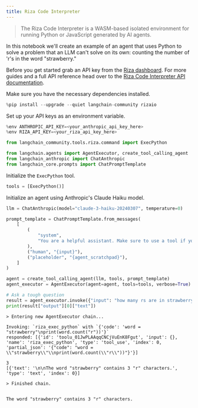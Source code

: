 ```yaml
---
title: Riza Code Interpreter
---
```


> The Riza Code Interpreter is a WASM-based isolated environment for running Python or JavaScript generated by AI agents.

In this notebook we'll create an example of an agent that uses Python to solve a problem that an LLM can't solve on its own:
counting the number of 'r's in the word "strawberry."

Before you get started grab an API key from the [Riza dashboard](https://dashboard.riza.io). For more guides and a full API reference
head over to the [Riza Code Interpreter API documentation](https://docs.riza.io).

Make sure you have the necessary dependencies installed.

```python
%pip install --upgrade --quiet langchain-community rizaio
```

Set up your API keys as an environment variable.

```python
%env ANTHROPIC_API_KEY=<your_anthropic_api_key_here>
%env RIZA_API_KEY=<your_riza_api_key_here>
```

```python
from langchain_community.tools.riza.command import ExecPython
```

```python
from langchain.agents import AgentExecutor, create_tool_calling_agent
from langchain_anthropic import ChatAnthropic
from langchain_core.prompts import ChatPromptTemplate
```

Initialize the `ExecPython` tool.

```python
tools = [ExecPython()]
```

Initialize an agent using Anthropic's Claude Haiku model.

```python
llm = ChatAnthropic(model="claude-3-haiku-20240307", temperature=0)

prompt_template = ChatPromptTemplate.from_messages(
    [
        (
            "system",
            "You are a helpful assistant. Make sure to use a tool if you need to solve a problem.",
        ),
        ("human", "{input}"),
        ("placeholder", "{agent_scratchpad}"),
    ]
)

agent = create_tool_calling_agent(llm, tools, prompt_template)
agent_executor = AgentExecutor(agent=agent, tools=tools, verbose=True)
```

```python
# Ask a tough question
result = agent_executor.invoke({"input": "how many rs are in strawberry?"})
print(result["output"][0]["text"])
```

```output
> Entering new AgentExecutor chain...

Invoking: `riza_exec_python` with `{'code': 'word = "strawberry"\nprint(word.count("r"))'}`
responded: [{'id': 'toolu_01JwPLAAqqCNCjVuEnK8Fgut', 'input': {}, 'name': 'riza_exec_python', 'type': 'tool_use', 'index': 0, 'partial_json': '{"code": "word = \\"strawberry\\"\\nprint(word.count(\\"r\\"))"}'}]

3
[{'text': '\n\nThe word "strawberry" contains 3 "r" characters.', 'type': 'text', 'index': 0}]

> Finished chain.


The word "strawberry" contains 3 "r" characters.
```
